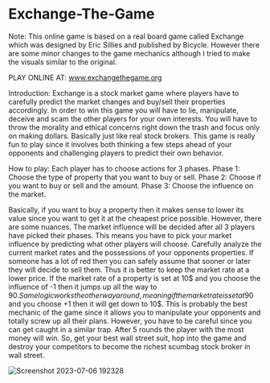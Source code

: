 # Exchange-The-Game
Note:
This online game is based on a real board game called Exchange which was designed by Eric Sillies and published by Bicycle. However there are some minor changes to the game mechanics although I tried to make the visuals similar to the original. 

PLAY ONLINE AT: www.exchangethegame.org

Introduction:
Exchange is a stock market game where players have to carefully predict the market changes and buy/sell their properties accordingly. In order to win this game you will have to lie, manipulate, deceive and scam the other players for your own interests. You will have to throw the morality and ethical concerns right down the trash and focus only on making dollars. Basically just like real stock brokers. This game is really fun to play since it involves both thinking a few steps ahead of your opponents and challenging players to predict their own behavior. 

How to play:
Each player has to choose actions for 3 phases.
Phase 1: 
Choose the type of property that you want to buy or sell.
Phase 2:
Choose if you want to buy or sell and the amount.
Phase 3:
Choose the influence on the market.

Basically, if you want to buy a property then it makes sense to lower its value since you want to get it at the cheapest price possible. However, there are some nuances. The market influence will be decided after all 3 players have picked their phases. This means you have to pick your market influence by predicting what other players will choose. Carefully analyze the current market rates and the possessions of your opponents properties. If someone has a lot of red then you can safely assume that sooner or later they will decide to sell them. Thus it is better to keep the market rate at a lower price. If the market rate of a property is set at 10$ and you choose the influence of -1 then it jumps up all the way to 90$. Same logic works the other way around, meaning if the market rate is set at 90$ and you choose +1 then it will get down to 10$. This is probably the best mechanic of the game since it allows you to manipulate your opponents and totally screw up all their plans. However, you have to be careful since you can get caught in a similar trap. After 5 rounds the player with the most money will win. So, get your best wall street suit, hop into the game and destroy your competitors to become the richest scumbag stock broker in wall street. 

![Screenshot 2023-07-06 192328](https://github.com/GagikManasyan/Exchange-The-Game/assets/82650469/a69303b7-b02b-4b69-bbe1-8cd29750873a)





